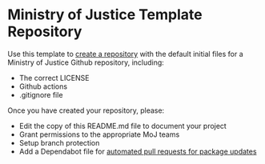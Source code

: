 # Ministry of Justice Template Repository

Use this template to [create a repository] with the default initial files for a Ministry of Justice Github repository, including:

* The correct LICENSE
* Github actions
* .gitignore file

Once you have created your repository, please:

* Edit the copy of this README.md file to document your project
* Grant permissions to the appropriate MoJ teams
* Setup branch protection
* Add a Dependabot file for [automated pull requests for package updates](https://docs.github.com/en/code-security/supply-chain-security/keeping-your-dependencies-updated-automatically/enabling-and-disabling-dependabot-version-updates#enabling-dependabot-version-updates)

[create a repository]: https://github.com/ministryofjustice/template-repository/generate

